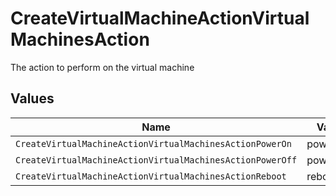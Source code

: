 # CreateVirtualMachineActionVirtualMachinesAction

The action to perform on the virtual machine


## Values

| Name                                                      | Value                                                     |
| --------------------------------------------------------- | --------------------------------------------------------- |
| `CreateVirtualMachineActionVirtualMachinesActionPowerOn`  | power_on                                                  |
| `CreateVirtualMachineActionVirtualMachinesActionPowerOff` | power_off                                                 |
| `CreateVirtualMachineActionVirtualMachinesActionReboot`   | reboot                                                    |